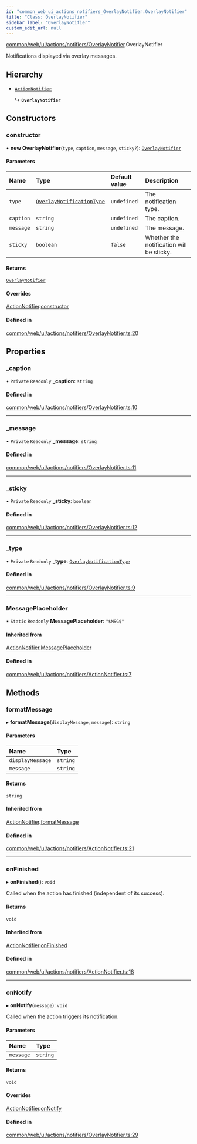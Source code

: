 ```yaml
---
id: "common_web_ui_actions_notifiers_OverlayNotifier.OverlayNotifier"
title: "Class: OverlayNotifier"
sidebar_label: "OverlayNotifier"
custom_edit_url: null
---
```


[common/web/ui/actions/notifiers/OverlayNotifier](../modules/common_web_ui_actions_notifiers_OverlayNotifier.md).OverlayNotifier

Notifications displayed via overlay messages.

## Hierarchy

- [`ActionNotifier`](common_web_ui_actions_notifiers_ActionNotifier.ActionNotifier.md)

  ↳ **`OverlayNotifier`**

## Constructors

### constructor

• **new OverlayNotifier**(`type`, `caption`, `message`, `sticky?`): [`OverlayNotifier`](common_web_ui_actions_notifiers_OverlayNotifier.OverlayNotifier.md)

#### Parameters

| Name | Type | Default value | Description |
| :------ | :------ | :------ | :------ |
| `type` | [`OverlayNotificationType`](../enums/common_web_ui_notifications_OverlayNotifications.OverlayNotificationType.md) | `undefined` | The notification type. |
| `caption` | `string` | `undefined` | The caption. |
| `message` | `string` | `undefined` | The message. |
| `sticky` | `boolean` | `false` | Whether the notification will be sticky. |

#### Returns

[`OverlayNotifier`](common_web_ui_actions_notifiers_OverlayNotifier.OverlayNotifier.md)

#### Overrides

[ActionNotifier](common_web_ui_actions_notifiers_ActionNotifier.ActionNotifier.md).[constructor](common_web_ui_actions_notifiers_ActionNotifier.ActionNotifier.md#constructor)

#### Defined in

[common/web/ui/actions/notifiers/OverlayNotifier.ts:20](https://github.com/Soroush9978/rds-ng/blob/165bdc6/src/common/web/ui/actions/notifiers/OverlayNotifier.ts#L20)

## Properties

### \_caption

• `Private` `Readonly` **\_caption**: `string`

#### Defined in

[common/web/ui/actions/notifiers/OverlayNotifier.ts:10](https://github.com/Soroush9978/rds-ng/blob/165bdc6/src/common/web/ui/actions/notifiers/OverlayNotifier.ts#L10)

___

### \_message

• `Private` `Readonly` **\_message**: `string`

#### Defined in

[common/web/ui/actions/notifiers/OverlayNotifier.ts:11](https://github.com/Soroush9978/rds-ng/blob/165bdc6/src/common/web/ui/actions/notifiers/OverlayNotifier.ts#L11)

___

### \_sticky

• `Private` `Readonly` **\_sticky**: `boolean`

#### Defined in

[common/web/ui/actions/notifiers/OverlayNotifier.ts:12](https://github.com/Soroush9978/rds-ng/blob/165bdc6/src/common/web/ui/actions/notifiers/OverlayNotifier.ts#L12)

___

### \_type

• `Private` `Readonly` **\_type**: [`OverlayNotificationType`](../enums/common_web_ui_notifications_OverlayNotifications.OverlayNotificationType.md)

#### Defined in

[common/web/ui/actions/notifiers/OverlayNotifier.ts:9](https://github.com/Soroush9978/rds-ng/blob/165bdc6/src/common/web/ui/actions/notifiers/OverlayNotifier.ts#L9)

___

### MessagePlaceholder

▪ `Static` `Readonly` **MessagePlaceholder**: ``"$MSG$"``

#### Inherited from

[ActionNotifier](common_web_ui_actions_notifiers_ActionNotifier.ActionNotifier.md).[MessagePlaceholder](common_web_ui_actions_notifiers_ActionNotifier.ActionNotifier.md#messageplaceholder)

#### Defined in

[common/web/ui/actions/notifiers/ActionNotifier.ts:7](https://github.com/Soroush9978/rds-ng/blob/165bdc6/src/common/web/ui/actions/notifiers/ActionNotifier.ts#L7)

## Methods

### formatMessage

▸ **formatMessage**(`displayMessage`, `message`): `string`

#### Parameters

| Name | Type |
| :------ | :------ |
| `displayMessage` | `string` |
| `message` | `string` |

#### Returns

`string`

#### Inherited from

[ActionNotifier](common_web_ui_actions_notifiers_ActionNotifier.ActionNotifier.md).[formatMessage](common_web_ui_actions_notifiers_ActionNotifier.ActionNotifier.md#formatmessage)

#### Defined in

[common/web/ui/actions/notifiers/ActionNotifier.ts:21](https://github.com/Soroush9978/rds-ng/blob/165bdc6/src/common/web/ui/actions/notifiers/ActionNotifier.ts#L21)

___

### onFinished

▸ **onFinished**(): `void`

Called when the action has finished (independent of its success).

#### Returns

`void`

#### Inherited from

[ActionNotifier](common_web_ui_actions_notifiers_ActionNotifier.ActionNotifier.md).[onFinished](common_web_ui_actions_notifiers_ActionNotifier.ActionNotifier.md#onfinished)

#### Defined in

[common/web/ui/actions/notifiers/ActionNotifier.ts:18](https://github.com/Soroush9978/rds-ng/blob/165bdc6/src/common/web/ui/actions/notifiers/ActionNotifier.ts#L18)

___

### onNotify

▸ **onNotify**(`message`): `void`

Called when the action triggers its notification.

#### Parameters

| Name | Type |
| :------ | :------ |
| `message` | `string` |

#### Returns

`void`

#### Overrides

[ActionNotifier](common_web_ui_actions_notifiers_ActionNotifier.ActionNotifier.md).[onNotify](common_web_ui_actions_notifiers_ActionNotifier.ActionNotifier.md#onnotify)

#### Defined in

[common/web/ui/actions/notifiers/OverlayNotifier.ts:29](https://github.com/Soroush9978/rds-ng/blob/165bdc6/src/common/web/ui/actions/notifiers/OverlayNotifier.ts#L29)
